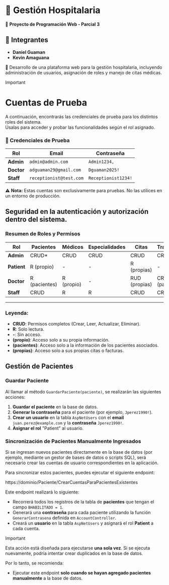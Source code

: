 # 🏥 Gestión Hospitalaria  

📌 **Proyecto de Programación Web - Parcial 3**  

## 👥 Integrantes  
- **Daniel Guaman**  
- **Kevin Amaguana**  

🚀 Desarrollo de una plataforma web para la gestión hospitalaria, incluyendo administración de usuarios, asignación de roles y manejo de citas médicas.  


> [!IMPORTANT]
> # Cuentas de Prueba
>
> A continuación, encontrarás las credenciales de prueba para los distintos roles del sistema.  
> Úsalas para acceder y probar las funcionalidades según el rol asignado.

### 🔑 Credenciales de Prueba  

| Rol                  | Email                           | Contraseña              |
|----------------------|--------------------------------|-------------------------|
| **Admin**    | `admin@admin.com`             | `Admin1234,`             |
| **Doctor**          | `adguaman29@gmail.com`             | `Dguaman2025!`           |
| **Staff**   | `receptionist@test.com`       | `Receptionist1234!`     |

⚠ **Nota:** Estas cuentas son exclusivamente para pruebas. No las utilices en un entorno de producción.


## Seguridad en la autenticación y autorización dentro del sistema.

### Resumen de Roles y Permisos

| **Rol**               | **Pacientes** | **Médicos** | **Especialidades** | **Citas** | **Tratamientos** | **Facturación** |
|------------------------|---------------|-------------|--------------------|-----------|------------------|------------------|
| **Admin**      | CRUD*         | CRUD        | CRUD               | CRUD      | CRUD             | CRUD             |
| **Patient**           | R (propio)    | -           | -                  | R (propias)| -                | R (propias)      |
| **Doctor**             | R (pacientes) | R (propio)  | -                  | RUD (propias)| CRUD (pacientes)| -                |
| **Staff**      | CRUD          | R           | R                  | CRUD      | CRUD                | CRUD                |


---

### Leyenda:
- **CRUD**: Permisos completos (Crear, Leer, Actualizar, Eliminar).
- **R**: Solo lectura.
- **-**: Sin acceso.
- **(propio)**: Acceso solo a su propia información.
- **(pacientes)**: Acceso solo a la información de los pacientes asociados.
- **(propias)**: Acceso solo a sus propias citas o facturas.


## Gestión de Pacientes

### Guardar Paciente

Al llamar al método `GuardarPaciente(paciente)`, se realizarán las siguientes acciones:

1. **Guardar el paciente** en la base de datos.
2. **Generar la contraseña** para el paciente (por ejemplo, `Jperez1990!`).
3. **Crear un usuario** en la tabla `AspNetUsers` con el **email** `juan.perez@example.com` y la **contraseña** `Jperez1990!`.
4. **Asignar el rol** "Patient" al usuario.

### Sincronización de Pacientes Manualmente Ingresados

Si se ingresan nuevos pacientes directamente en la base de datos (por ejemplo, mediante un gestor de bases de datos o scripts SQL), será necesario crear las cuentas de usuario correspondientes en la aplicación.

Para sincronizar estos pacientes, puedes ejecutar el siguiente endpoint:

https://dominio/Paciente/CrearCuentasParaPacientesExistentes

Este endpoint realizará lo siguiente:

- Recorrerá todos los registros de la tabla de **pacientes** que tengan el campo `BHABILITADO = 1`.
- Generará una **contraseña** para cada paciente utilizando la función `GenerarContrasena` definida en `AccountController`.
- Creará un **usuario** en la tabla `AspNetUsers` y asignará el rol **Patient** a cada cuenta.

>[!IMPORTANT]  
> Esta acción está diseñada para ejecutarse **una sola vez**. Si se ejecuta nuevamente, podría intentar crear duplicados en la base de datos.
>
> Por lo tanto, se recomienda:
> - Ejecutar este endpoint **solo cuando se hayan agregado pacientes manualmente** a la base de datos.



